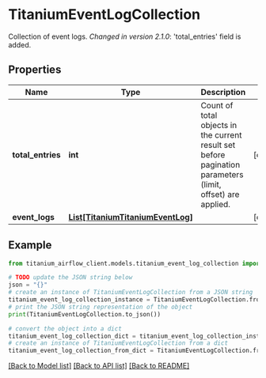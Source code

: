 # TitaniumEventLogCollection

Collection of event logs.  *Changed in version 2.1.0*&#58; 'total_entries' field is added. 

## Properties

Name | Type | Description | Notes
------------ | ------------- | ------------- | -------------
**total_entries** | **int** | Count of total objects in the current result set before pagination parameters (limit, offset) are applied.  | [optional] 
**event_logs** | [**List[TitaniumTitaniumEventLog]**](TitaniumEventLog.md) |  | [optional] 

## Example

```python
from titanium_airflow_client.models.titanium_event_log_collection import TitaniumEventLogCollection

# TODO update the JSON string below
json = "{}"
# create an instance of TitaniumEventLogCollection from a JSON string
titanium_event_log_collection_instance = TitaniumEventLogCollection.from_json(json)
# print the JSON string representation of the object
print(TitaniumEventLogCollection.to_json())

# convert the object into a dict
titanium_event_log_collection_dict = titanium_event_log_collection_instance.to_dict()
# create an instance of TitaniumEventLogCollection from a dict
titanium_event_log_collection_from_dict = TitaniumEventLogCollection.from_dict(titanium_event_log_collection_dict)
```
[[Back to Model list]](../README.md#documentation-for-models) [[Back to API list]](../README.md#documentation-for-api-endpoints) [[Back to README]](../README.md)


